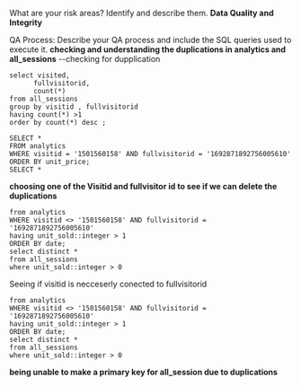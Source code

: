 What are your risk areas? Identify and describe them.
**Data Quality and Integrity**



QA Process:
Describe your QA process and include the SQL queries used to execute it.
**checking and understanding the duplications in analytics and all_sessions**
 --checking for dupplication
```
select visited,
      fullvisitorid,
      count(*) 
from all_sessions
group by visitid , fullvisitorid
having count(*) >1
order by count(*) desc ;
```
```
SELECT *
FROM analytics
WHERE visitid = '1501560158' AND fullvisitorid = '1692871892756005610'
ORDER BY unit_price;
SELECT *
```
**choosing one of the Visitid and fullvisitor id to see if we can delete the duplications** 
```
from analytics 
WHERE visitid <> '1501560158' AND fullvisitorid = '1692871892756005610' 
having unit_sold::integer > 1
ORDER BY date;
select distinct *
from all_sessions
where unit_sold::integer > 0
```
Seeing if visitid is necceserly conected to fullvisitorid
```
from analytics 
WHERE visitid <> '1501560158' AND fullvisitorid = '1692871892756005610' 
having unit_sold::integer > 1
ORDER BY date;
select distinct *
from all_sessions
where unit_sold::integer > 0
```
**being unable to make a primary key for all_session due to duplications**


